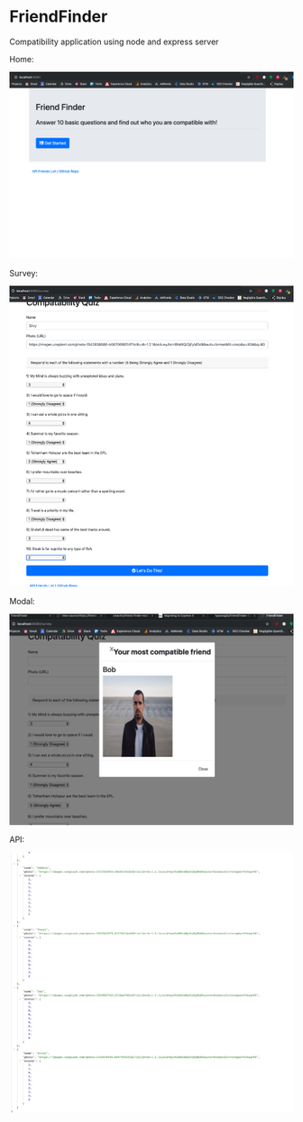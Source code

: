 # FriendFinder
Compatibility application using node and express server

Home:

![Alt text](/app/public/images/home.png "Title")


Survey:

![Alt text](/app/public/images/survey.png "Title")


Modal:

![Alt text](/app/public/images/modal.png "Title")


API:


![Alt text](/app/public/images/api.png "Title")

